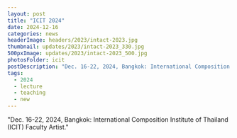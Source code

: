 ```yaml
---
layout: post
title: "ICIT 2024"
date: 2024-12-16
categories: news
headerImage: headers/2023/intact-2023.jpg
thumbnail: updates/2023/intact-2023_330.jpg
500pxImage: updates/2023/intact-2023_500.jpg
photosFolder: icit
postDescription: "Dec. 16-22, 2024, Bangkok: International Composition Institute of Thailand (ICIT) Faculty Artist"
tags:
  - 2024
  - lecture
  - teaching
  - new
---
```


"Dec. 16-22, 2024, Bangkok: International Composition Institute of Thailand (ICIT) Faculty Artist."
